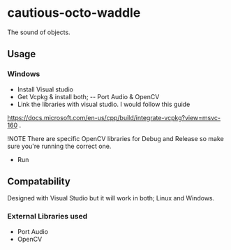 # cautious-octo-waddle
The sound of objects.

## Usage
### Windows
- Install Visual studio
- Get Vcpkg & install both;
-- Port Audio & OpenCV
- Link the libraries with visual studio. I would follow this guide 

https://docs.microsoft.com/en-us/cpp/build/integrate-vcpkg?view=msvc-160 .

!NOTE There are specific OpenCV libraries for Debug and Release so make sure you're running the correct one.
- Run

## Compatability
Designed with Visual Studio but it will work in both; Linux and Windows.
### External Libraries used
- Port Audio
- OpenCV
